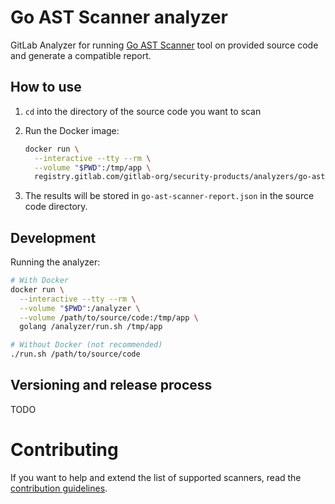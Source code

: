 # Go AST Scanner analyzer

GitLab Analyzer for running [Go AST Scanner](https://github.com/GoASTScanner/gas) tool on provided
source code and generate a compatible report.

## How to use

1. `cd` into the directory of the source code you want to scan
1. Run the Docker image:

    ```sh
    docker run \
      --interactive --tty --rm \
      --volume "$PWD":/tmp/app \
      registry.gitlab.com/gitlab-org/security-products/analyzers/go-ast-scanner /tmp/app
    ```

1. The results will be stored in `go-ast-scanner-report.json` in the source code directory.

## Development

Running the analyzer:

```sh
# With Docker
docker run \
  --interactive --tty --rm \
  --volume "$PWD":/analyzer \
  --volume /path/to/source/code:/tmp/app \
  golang /analyzer/run.sh /tmp/app

# Without Docker (not recommended)
./run.sh /path/to/source/code
```

## Versioning and release process

TODO

# Contributing

If you want to help and extend the list of supported scanners, read the
[contribution guidelines](CONTRIBUTING.md).
